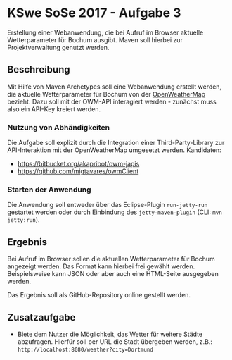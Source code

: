 # KSwe SoSe 2017 - Aufgabe 3

Erstellung einer Webanwendung, die bei Aufruf im Browser aktuelle
Wetterparameter für Bochum ausgibt. Maven soll hierbei zur Projektverwaltung
genutzt werden.

## Beschreibung

Mit Hilfe von Maven Archetypes soll eine Webanwendung erstellt werden, die
aktuelle Wetterparameter für Bochum von der
[OpenWeatherMap](http://openweathermap.org/api) bezieht. Dazu soll
mit der OWM-API interagiert werden - zunächst muss also ein API-Key kreiert
werden.

### Nutzung von Abhändigkeiten

Die Aufgabe soll explizit durch die Integration einer Third-Party-Library zur
API-Interaktion mit der OpenWeatherMap umgesetzt werden. Kandidaten:

* https://bitbucket.org/akapribot/owm-japis
* https://github.com/migtavares/owmClient

### Starten der Anwendung

Die Anwendung soll entweder über das Eclipse-Plugin `run-jetty-run` gestartet
werden oder durch Einbindung des `jetty-maven-plugin` (CLI: `mvn jetty:run`).

## Ergebnis

Bei Aufruf im Browser sollen die aktuellen Wetterparameter für Bochum angezeigt
werden. Das Format kann hierbei frei gewählt werden. Beispielsweise kann JSON
oder aber auch eine HTML-Seite ausgegeben werden.

Das Ergebnis soll als GitHub-Repository online gestellt werden.

## Zusatzaufgabe

* Biete dem Nutzer die Möglichkeit, das Wetter für weitere Städte abzufragen.
Hierfür soll per URL die Stadt übergeben werden, z.B.: `http://localhost:8080/weather?city=Dortmund`
